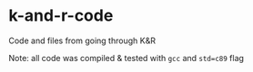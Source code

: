 # k-and-r-code

Code and files from going through K&amp;R

Note: all code was compiled & tested with `gcc` and `std=c89` flag